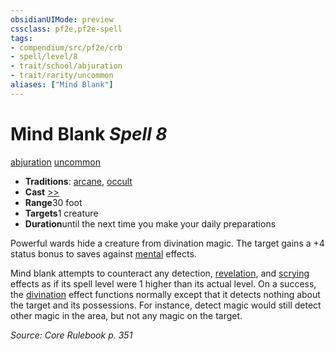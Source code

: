 ```yaml
---
obsidianUIMode: preview
cssclass: pf2e,pf2e-spell
tags:
- compendium/src/pf2e/crb
- spell/level/8
- trait/school/abjuration
- trait/rarity/uncommon
aliases: ["Mind Blank"]
---
```

# Mind Blank *Spell 8*   
[abjuration](abjuration.md)  [uncommon](uncommon.md)  

- **Traditions**: [arcane](arcane.md), [occult](occult.md)
- **Cast** [>>](chapter-9-playing-the-game.md#Actions "Two-Action") 
- **Range**30 foot
- **Targets**1 creature
- **Duration**until the next time you make your daily preparations

Powerful wards hide a creature from divination magic. The target gains a +4 status bonus to saves against [mental](mental.md) effects.

Mind blank attempts to counteract any detection, [revelation](revelation.md), and [scrying](rules/traits/scrying.md) effects as if its spell level were 1 higher than its actual level. On a success, the [divination](divination.md) effect functions normally except that it detects nothing about the target and its possessions. For instance, detect magic would still detect other magic in the area, but not any magic on the target.

*Source: Core Rulebook p. 351*